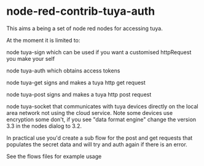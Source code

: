 # node-red-contrib-tuya-auth
This aims a being a set of node red nodes for accessing tuya. 

At the moment it is limited to:

node tuya-sign which can be used if you want a customised httpRequest you make your self

node tuya-auth which obtains access tokens

node tuya-get signs and makes a tuya http get request

node tuya-post signs and makes a tuya http post request

node tuya-socket that communicates with tuya devices directly on the local area network not using the cloud service. Note some devices use encryption some don't, if you see "data format engine" change the version 3.3 in the nodes dialog to 3.2.

In practical use you'd create a sub flow for the post and get requests that populates the secret data and will try and auth again if there is an error.

See the flows files for example usage
